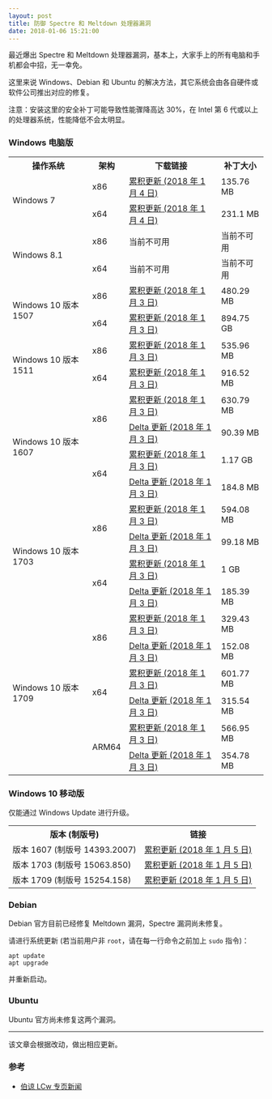 ```yaml
---
layout: post
title: 防御 Spectre 和 Meltdown 处理器漏洞
date: 2018-01-06 15:21:00
---
```

最近爆出 Spectre 和 Meltdown 处理器漏洞，基本上，大家手上的所有电脑和手机都会中招，无一幸免。

这里来说 Windows、Debian 和 Ubuntu 的解决方法，其它系统会由各自硬件或软件公司推出对应的修复。

注意：安装这里的安全补丁可能导致性能骤降高达 30%，在 Intel 第 6 代或以上的处理器系统，性能降低不会太明显。

### Windows 电脑版

<table>
<tr>
<th>操作系统</th>
<th>架构</th>
<th>下载链接</th>
<th>补丁大小</th>
</tr>
<tr>
<td rowspan="2">Windows 7</td>
<td>x86</td>
<td><a href="http://download.windowsupdate.com/c/msdownload/update/software/secu/2018/01/windows6.1-kb4056894-x86_c4ea3ab351b1edb45c0977e0e2e4607b17eeaba7.msu">累积更新 (2018 年 1 月 4 日)</a></td>
<td>135.76 MB</td>
</tr>
<tr>
<td>x64</td>
<td><a href="http://download.windowsupdate.com/d/msdownload/update/software/secu/2018/01/windows6.1-kb4056894-x64_4ddb21dbf40b3a7c41e17b4bf04242d8b48a5ac3.msu">累积更新 (2018 年 1 月 4 日)</a></td>
<td>231.1 MB</td>
</tr>
<tr>
<td rowspan="2">Windows 8.1</td>
<td>x86</td>
<td>当前不可用</td>
<td>当前不可用</td>
</tr>
<tr>
<td>x64</td>
<td>当前不可用</td>
<td>当前不可用</td>
</tr>
<tr>
<td rowspan="2">Windows 10 版本 1507</td>
<td>x86</td>
<td><a href="http://download.windowsupdate.com/c/msdownload/update/software/secu/2018/01/windows10.0-kb4056893-x86_b2a28dc6845c85fd32dcd511e3f73f82e46d355f.msu">累积更新 (2018 年 1 月 3 日)</a></td>
<td>480.29 MB</td>
</tr>
<tr>
<td>x64</td>
<td><a href="http://download.windowsupdate.com/d/msdownload/update/software/secu/2018/01/windows10.0-kb4056893-x64_d2873bb43413d31871ccb8fea213a96a714a6f87.msu">累积更新 (2018 年 1 月 3 日)</a></td>
<td>894.75 GB</td>
</tr>
<tr>
<td rowspan="2">Windows 10 版本 1511</td>
<td>x86</td>
<td><a href="http://download.windowsupdate.com/c/msdownload/update/software/secu/2018/01/windows10.0-kb4056888-x86_0493b29664aec0bfe7b934479afb45fe83c59cbe.msu">累积更新 (2018 年 1 月 3 日)</a></td>
<td>535.96 MB</td>
</tr>
<tr>
<td>x64</td>
<td><a href="http://download.windowsupdate.com/d/msdownload/update/software/secu/2018/01/windows10.0-kb4056888-x64_4477b9725a819afd8abc3e5b1f6302361005908d.msu">累积更新 (2018 年 1 月 3 日)</a></td>
<td>916.52 MB</td>
</tr>
<tr>
<td rowspan="4">Windows 10 版本 1607</td>
<td rowspan="2">x86</td>
<td><a href="http://download.windowsupdate.com/c/msdownload/update/software/secu/2018/01/windows10.0-kb4056890-x86_078b34bfdc198bee26c4f13e2e45cb231ba0d843.msu">累积更新 (2018 年 1 月 3 日)</a></td>
<td>630.79 MB</td>
</tr>
<tr>
<td><a href="http://download.windowsupdate.com/d/msdownload/update/software/secu/2018/01/windows10.0-kb4056890-x86_delta_ae277fcd1c944c58250231266a9a5d73ea5a6114.msu">Delta 更新 (2018 年 1 月 3 日)</a></td>
<td>90.39 MB</td>
</tr>
<tr>
<td rowspan="2">x64</td>
<td><a href="http://download.windowsupdate.com/c/msdownload/update/software/secu/2018/01/windows10.0-kb4056890-x64_1d0f5115833be3d736caeba63c97cfa42cae8c47.msu">累积更新 (2018 年 1 月 3 日)</a></td>
<td>1.17 GB</td>
</tr>
<tr>
<td><a href="http://download.windowsupdate.com/d/msdownload/update/software/secu/2018/01/windows10.0-kb4056890-x64_delta_dedf5675b6667189ac8445cdf062abe866c68435.msu">Delta 更新 (2018 年 1 月 3 日)</a></td>
<td>184.8 MB</td>
</tr>
<tr>
<td rowspan="4">Windows 10 版本 1703</td>
<td rowspan="2">x86</td>
<td><a href="http://download.windowsupdate.com/c/msdownload/update/software/secu/2018/01/windows10.0-kb4056891-x86_5e2d98a5cc9d8369a4acd3b3115789a6b1342159.msu">累积更新 (2018 年 1 月 3 日)</a></td>
<td>594.08 MB</td>
</tr>
<tr>
<td><a href="http://download.windowsupdate.com/d/msdownload/update/software/secu/2018/01/windows10.0-kb4056891-x86_delta_1c6394809de6e722740f3acb3a0f70ac2f869c6f.msu">Delta 更新 (2018 年 1 月 3 日)</a></td>
<td>99.18 MB</td>
</tr>
<tr>
<td rowspan="2">x64</td>
<td><a href="http://download.windowsupdate.com/c/msdownload/update/software/secu/2018/01/windows10.0-kb4056891-x64_59726a743b65a221849572757d660f624ed6ca9e.msu">累积更新 (2018 年 1 月 3 日)</a></td>
<td>1 GB</td>
</tr>
<tr>
<td><a href="http://download.windowsupdate.com/c/msdownload/update/software/secu/2018/01/windows10.0-kb4056891-x64_delta_05c9afc1e5b900a635775c8d41a3d0d3ef0a3b1f.msu">Delta 更新 (2018 年 1 月 3 日)</a></td>
<td>185.39 MB</td>
</tr>
<tr>
<td rowspan="6">Windows 10 版本 1709</td>
<td rowspan="2">x86</td>
<td><a href="http://download.windowsupdate.com/d/msdownload/update/software/secu/2018/01/windows10.0-kb4056892-x86_d3aaf1048d6f314240b8c6fe27932aa52a5e6733.msu">累积更新 (2018 年 1 月 3 日)</a></td>
<td>329.43 MB</td>
</tr>
<tr>
<td><a href="http://download.windowsupdate.com/d/msdownload/update/software/secu/2018/01/windows10.0-kb4056892-x86_delta_45f3a157eb4b4ced11044f6c462f21ec74287cb5.msu">Delta 更新 (2018 年 1 月 3 日)</a></td>
<td>152.08 MB</td>
</tr>
<tr>
<td rowspan="2">x64</td>
<td><a href="http://download.windowsupdate.com/c/msdownload/update/software/secu/2018/01/windows10.0-kb4056892-x64_a41a378cf9ae609152b505c40e691ca1228e28ea.msu">累积更新 (2018 年 1 月 3 日)</a></td>
<td>601.77 MB</td>
</tr>
<tr>
<td><a href="http://download.windowsupdate.com/c/msdownload/update/software/secu/2018/01/windows10.0-kb4056892-x64_delta_d810a354692261ccaef351e06ba0bdecd194013d.msu">Delta 更新 (2018 年 1 月 3 日)</a></td>
<td>315.54 MB</td>
</tr>
<tr>
<td rowspan="2">ARM64</td>
<td><a href="http://download.windowsupdate.com/d/msdownload/update/software/secu/2018/01/windows10.0-kb4056892-arm64_028810421e6036f439add546e189219649140f4b.msu">累积更新 (2018 年 1 月 3 日)</a></td>
<td>566.95 MB</td>
</tr>
<tr>
<td><a href="http://download.windowsupdate.com/d/msdownload/update/software/secu/2018/01/windows10.0-kb4056892-arm64_delta_201d66e2a6863a9705c84527b44f159cbbb84224.msu">Delta 更新 (2018 年 1 月 3 日)</a></td>
<td>354.78 MB</td>
</tr>
</table>

### Windows 10 移动版

仅能通过 Windows Update 进行升级。

<table>
<tr>
<th>版本 (制版号)</th>
<th>链接</th>
</tr>
<tr>
<td>版本 1607 (制版号 14393.2007)</td>
<td><a href="https://support.microsoft.com/help/4056890">累积更新 (2018 年 1 月 5 日)</a></td>
</tr>
<tr>
<td>版本 1703 (制版号 15063.850)</td>
<td><a href="https://support.microsoft.com/help/4056891">累积更新 (2018 年 1 月 5 日)</a></td>
</tr>
<tr>
<td>版本 1709 (制版号 15254.158)</td>
<td><a href="https://support.microsoft.com/help/4073117">累积更新 (2018 年 1 月 5 日)</a></td>
</tr>
</table>

### Debian

Debian 官方目前已经修复 Meltdown 漏洞，Spectre 漏洞尚未修复。

请进行系统更新 (若当前用户非 `root`，请在每一行命令之前加上 `sudo` 指令)：

    apt update
    apt upgrade

并重新启动。

### Ubuntu

Ubuntu 官方尚未修复这两个漏洞。

---

该文章会根据改动，做出相应更新。

### 参考

* [伯谅 LCw 专页新闻](https://www.facebook.com/win98selcwpage/posts/1530150040367394)